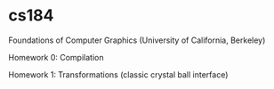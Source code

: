 cs184
=====

Foundations of Computer Graphics (University of California, Berkeley)

Homework 0: Compilation

Homework 1: Transformations (classic crystal ball interface)
